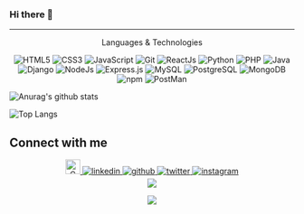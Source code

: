 ### Hi there 👋
 
 ---
<p align="center">
 Languages & Technologies
</p>

<p align="center"> 
 <img alt="HTML5" src="https://img.shields.io/badge/html5-%23E34F26.svg?&style=for-the-badge&logo=html5&logoColor=white" />
 <img alt="CSS3" src="https://img.shields.io/badge/css3-%231572B6.svg?&style=for-the-badge&logo=css3&logoColor=white" />
 <img alt="JavaScript" src="https://img.shields.io/badge/javascript-%23323330.svg?&style=for-the-badge&logo=javascript&logoColor=%23F7DF1E" />
 <img alt="Git" src="https://img.shields.io/badge/Git-F05032?style=for-the-badge&logo=git&logoColor=white" />
 <img alt="ReactJs" src="https://img.shields.io/badge/React-20232A?style=for-the-badge&logo=react&logoColor=61DAFB" /> 
 <img alt="Python" src="https://img.shields.io/badge/python-%2314354C.svg?style=for-the-badge&logo=python&logoColor=white"/>
 <img alt="PHP" src="https://img.shields.io/badge/Postman-FF6C37?style=for-the-badge&logo=postman&logoColor=white" />
 <img alt="Java" src="https://img.shields.io/badge/java-%23ED8B00.svg?&style=for-the-badge&logo=java&logoColor=white" />
 <img alt="Django" src="https://img.shields.io/badge/django-%23092E20.svg?style=for-the-badge&logo=django&logoColor=white" /> 
 <img alt="NodeJs" src="https://img.shields.io/badge/Node.js-339933?style=for-the-badge&logo=nodedotjs&logoColor=white" />
 <img alt="Express.js" src="https://img.shields.io/badge/Express.js-000000?style=for-the-badge&logo=express&logoColor=white" />
 <img alt="MySQL" src="https://img.shields.io/badge/MySQL-13137A?style=for-the-badge&logo=mysql&logoColor=white" /> 
 <img alt="PostgreSQL" src="https://img.shields.io/badge/PostgreSQL-347A13?style=for-the-badge&logo=postgresql&logoColor=white" />
 <img alt="MongoDB" src="https://img.shields.io/badge/MongoDB-lightgreen?style=for-the-badge&logo=mongodb&logoColor=4EA94B" /> 
 <img alt="npm" src="https://img.shields.io/badge/npm-CB3837?style=for-the-badge&logo=npm&logoColor=white" />
 <img alt="PostMan" src="https://img.shields.io/badge/php-%23777BB4.svg?style=for-the-badge&logo=php&logoColor=white" />
</p> 


![Anurag's github stats](https://github-readme-stats.vercel.app/api?username=erielmejias99&show_icons=true&count_private=true&hide=stars,issues,contribs)


![Top Langs](https://github-readme-stats.vercel.app/api/top-langs/?username=erielmejias99&layout=compact&langs_count=6)


## Connect with me  
<div align="center">
<a href="mailto:sheilafundora04@gmail.com">
<img alt="Gmail" width="26px" src="https://github.com/erielmejias99/erielmejias99/blob/master/asset/Gmail.svg" />
</a>
<a href="https:https://www.linkedin.com/in/sheila-fundora-7789b7215/" target="_blank">
<img src=https://img.shields.io/badge/linkedin-%231E77B5.svg?&style=for-the-badge&logo=linkedin&logoColor=white alt=linkedin style="margin-bottom: 5px;" />
</a>
<a href="https://github.com/SheilaFundora" target="_blank">
<img src=https://img.shields.io/badge/github-%2324292e.svg?&style=for-the-badge&logo=github&logoColor=white alt=github style="margin-bottom: 5px;" />
</a>
<a href="https://twitter.com/sheila_fundora" target="_blank">
<img src=https://img.shields.io/badge/twitter-%2300acee.svg?&style=for-the-badge&logo=twitter&logoColor=white alt=twitter style="margin-bottom: 5px;" />
</a>
<a href="https://www.instagram.com/sheyfg04/" target="_blank">
<img src=https://img.shields.io/badge/instagram-%23000000.svg?&style=for-the-badge&logo=instagram&logoColor=white alt=instagram style="margin-bottom: 5px;" />
</a>
</div>

<div align="center">
<img src="https://img.shields.io/github/followers/erielmejias99.svg?style=social&label=Follow"></img>

<img src="https://gpvc.arturio.dev/SheilaFundora"></img>
</div>
